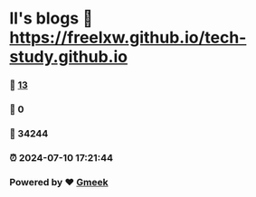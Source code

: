 # ll's blogs :link: https://freelxw.github.io/tech-study.github.io 
### :page_facing_up: [13](https://freelxw.github.io/tech-study.github.io/tag.html) 
### :speech_balloon: 0 
### :hibiscus: 34244 
### :alarm_clock: 2024-07-10 17:21:44 
### Powered by :heart: [Gmeek](https://github.com/Meekdai/Gmeek)

